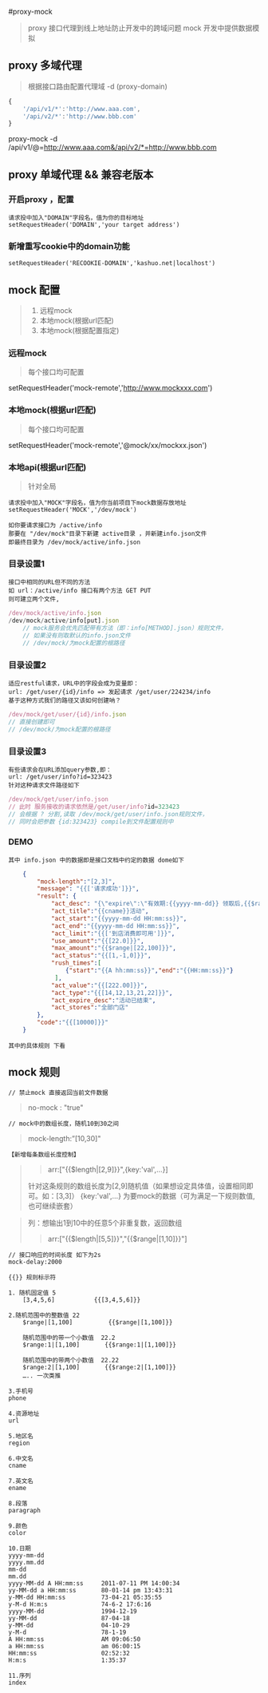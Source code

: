 #proxy-mock
> proxy 接口代理到线上地址防止开发中的跨域问题
> mock  开发中提供数据模拟

## proxy 多域代理
> 根据接口路由配置代理域
> -d (proxy-domain)

```js
{
    '/api/v1/*':'http://www.aaa.com',
    '/api/v2/*':'http://www.bbb.com'
}
```

proxy-mock -d /api/v1/@=http://www.aaa.com&/api/v2/*=http://www.bbb.com


## proxy 单域代理 && 兼容老版本
### 开启proxy ，配置
    请求投中加入"DOMAIN"字段名，值为你的目标地址
    setRequestHeader('DOMAIN','your target address')

### 新增重写cookie中的domain功能
    setRequestHeader('RECOOKIE-DOMAIN','kashuo.net|localhost')


## mock 配置
> 1. 远程mock
> 2. 本地mock(根据url匹配)
> 3. 本地mock(根据配置指定)

### 远程mock
> 每个接口均可配置

setRequestHeader('mock-remote','http://www.mockxxx.com')

### 本地mock(根据url匹配)
> 每个接口均可配置

setRequestHeader('mock-remote','@mock/xx/mockxx.json')

### 本地api(根据url匹配)
> 针对全局

    请求投中加入"MOCK"字段名，值为你当前项目下mock数据存放地址
    setRequestHeader('MOCK','/dev/mock')

    如你要请求接口为 /active/info
    那要在 "/dev/mock"目录下新建 active目录 ，并新建info.json文件
    即最终目录为 /dev/mock/active/info.json

### 目录设置1
    接口中相同的URL但不同的方法
    如 url：/active/info 接口有两个方法 GET PUT
    则可建立两个文件, 
```js
/dev/mock/active/info.json
/dev/mock/active/info[put].json
    // mock服务会优先匹配带有方法（即：info[METHOD].json）规则文件，
    // 如果没有则取默认的info.json文件 
    // /dev/mock/为mock配置的根路径
```
### 目录设置2
    适应restful请求，URL中的字段会成为变量即：
    url: /get/user/{id}/info => 发起请求 /get/user/224234/info
    基于这种方式我们的路径又该如何创建呐？
```js
/dev/mock/get/user/{id}/info.json  
// 直接创建即可 
// /dev/mock/为mock配置的根路径
```
### 目录设置3
    有些请求会在URL添加query参数,即：
    url: /get/user/info?id=323423 
    针对这种请求文件路径如下
```js
/dev/mock/get/user/info.json      
// 此时 服务接收的请求依然是/get/user/info?id=323423 
// 会根据 ? 分割,读取 /dev/mock/get/user/info.json规则文件，
// 同时会把参数 {id:323423} compile到文件配置规则中
```


### DEMO
    其中 info.json 中的数据即是接口文档中约定的数据 dome如下
```json
    {
        "mock-length":"[2,3]",
        "message": "{{['请求成功']}}",
        "result": {
            "act_desc": "{\"expire\":\"有效期:{{yyyy-mm-dd}} 领取后,{{$range|[3,22]}}天有效\",\"store\":{\"pre_show\":\"适用全部门店\",\"choose_store\":[\"{{cname}}\",\"{{cname}}\"]},\"desc\":\"222\"}",
            "act_title":"{{cname}}活动",
            "act_start":"{{yyyy-mm-dd HH:mm:ss}}",
            "act_end":"{{yyyy-mm-dd HH:mm:ss}}",
            "act_limit":"{{['到店消费即可用']}}",
            "use_amount":"{{[22.0]}}",
            "max_amount":"{{$range|[22,100]}}",
            "act_status":"{{[1,-1,0]}}",
            "rush_times":[
                {"start":"{{A hh:mm:ss}}","end":"{{HH:mm:ss}}"}
             ],
            "act_value":"{{[222.00]}}",
            "act_type":"{{[14,12,13,21,22]}}",
            "act_expire_desc":"活动已结束",
            "act_stores":"全部门店"
        },
        "code":"{{[10000]}}" 
    }
```
    其中的具体规则 下看


## mock 规则    

    // 禁止mock 直接返回当前文件数据
>    no-mock : "true"

    // mock中的数组长度，随机10到30之间
>    mock-length:”[10,30]"

    【新增每条数组长度控制】
>>    arr:["{{$length|[2,9]}}",{key:'val',...}]
>
>    针对这条规则的数组长度为[2,9]随机值（如果想设定具体值，设置相同即可。如：[3,3]）
>    {key:'val',...} 为要mock的数据（可为满足一下规则数值,也可继续嵌套）

>    列：想输出1到10中的任意5个非重复数，返回数组
>>    arr:["{{$length|[5,5]}}","{{$range|[1,10]}}"]

    // 接口响应的时间长度 如下为2s
    mock-delay:2000

    {{}} 规则标示符

    1. 随机固定值 5
        [3,4,5,6]           {{[3,4,5,6]}}
    
    2.随机范围中的整数值 22
        $range|[1,100]          {{$range|[1,100]}}

        随机范围中的带一个小数值  22.2
        $range:1|[1,100]       {{$range:1|[1,100]}}

        随机范围中的带两个小数值  22.22
        $range:2|[1,100]       {{$range:2|[1,100]}}
        ….. 一次类推

    3.手机号
    phone

    4.资源地址
    url

    5.地区名
    region

    6.中文名
    cname

    7.英文名
    ename

    8.段落
    paragraph

    9.颜色
    color

    10.日期
    yyyy-mm-dd
    yyyy.mm.dd
    mm-dd
    mm.dd
    yyyy-MM-dd A HH:mm:ss     2011-07-11 PM 14:00:34
    yy-MM-dd a HH:mm:ss       80-01-14 pm 13:43:31
    y-MM-dd HH:mm:ss          73-04-21 05:35:55
    y-M-d H:m:s               74-6-2 17:6:16
    yyyy-MM-dd                1994-12-19
    yy-MM-dd                  87-04-18
    y-MM-dd                   04-10-29
    y-M-d                     78-1-19
    A HH:mm:ss                AM 09:06:50
    a HH:mm:ss                am 06:00:15
    HH:mm:ss                  02:52:32
    H:m:s                     1:35:37

    11.序列
    index

    
